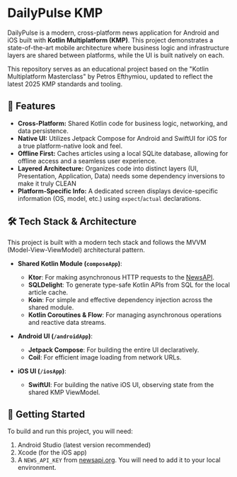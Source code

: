 # DailyPulse KMP

DailyPulse is a modern, cross-platform news application for Android and iOS built with **Kotlin Multiplatform (KMP)**. This project demonstrates a state-of-the-art mobile architecture where business logic and infrastructure layers are shared between platforms, while the UI is built natively on each.

This repository serves as an educational project based on the "Kotlin Multiplatform Masterclass" by Petros Efthymiou, updated to reflect the latest 2025 KMP standards and tooling.

## 🌟 Features

-   **Cross-Platform:** Shared Kotlin code for business logic, networking, and data persistence.
-   **Native UI:** Utilizes Jetpack Compose for Android and SwiftUI for iOS for a true platform-native look and feel.
-   **Offline First:** Caches articles using a local SQLite database, allowing for offline access and a seamless user experience.
-   **Layered Architecture:** Organizes code into distinct layers (UI, Presentation, Application, Data) needs some dependency inversions to make it truly CLEAN
-   **Platform-Specific Info:** A dedicated screen displays device-specific information (OS, model, etc.) using `expect`/`actual` declarations.

## 🛠️ Tech Stack & Architecture

This project is built with a modern tech stack and follows the MVVM (Model-View-ViewModel) architectural pattern.

-   **Shared Kotlin Module (`composeApp`)**:
    -   **Ktor**: For making asynchronous HTTP requests to the [NewsAPI](https://newsapi.org/).
    -   **SQLDelight**: To generate type-safe Kotlin APIs from SQL for the local article cache.
    -   **Koin**: For simple and effective dependency injection across the shared module.
    -   **Kotlin Coroutines & Flow**: For managing asynchronous operations and reactive data streams.

-   **Android UI (`/androidApp`)**:
    -   **Jetpack Compose**: For building the entire UI declaratively.
    -   **Coil**: For efficient image loading from network URLs.

-   **iOS UI (`/iosApp`)**:
    -   **SwiftUI**: For building the native iOS UI, observing state from the shared KMP ViewModel.

## 🚀 Getting Started

To build and run this project, you will need:
1.  Android Studio (latest version recommended)
2.  Xcode (for the iOS app)
3.  A `NEWS_API_KEY` from [newsapi.org](https://newsapi.org/). You will need to add it to your local environment.

